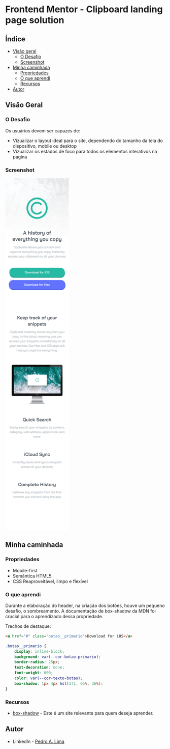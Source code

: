 # Frontend Mentor - Clipboard landing page solution 

## Índice

- [Visão geral](#visao-geral)
  - [O Desafio](#o-desafio)
  - [Screenshot](#screenshot)
- [Minha caminhada](#minha-caminhada)
  - [Propriedades](#propriedades)
  - [O que aprendi](#o-que-aprendi)
  - [Recursos](#recursos)
- [Autor](#autor)

## Visão Geral

### O Desafio

Os usuários devem ser capazes de:

- Vizualizar o layout ideal para o site, dependendo do tamanho da tela do dispositivo, mobile ou desktop
- Vizualizar os estados de foco para todos os elementos interativos na página

### Screenshot

<img src="screenshot.png" width="200">

## Minha caminhada

### Propriedades

- Mobile-first
- Semântica HTML5
- CSS Reaproveitável, limpo e flexível


### O que aprendi

Durante a elaboração do header, na criação dos botões, houve um pequeno desafio, o sombreamento. A documentação de box-shadow da MDN foi crucial para o aprendizado dessa propriedade.

Trechos de destaque:

```html
<a href="#" class="botao__primario">Download for iOS</a>
```

```css
.botao__primario {
    display: inline-block;
    background: var(--cor-botao-primario);
    border-radius: 25px;
    text-decoration: none;
    font-weight: 600;
    color: var(--cor-texto-botao);
    box-shadow: 1px 4px hsl(171, 65%, 36%);
}
```

### Recursos

- [box-shadow](https://developer.mozilla.org/pt-BR/docs/Web/CSS/box-shadow) - Este é um site relevante para quem deseja aprender.

## Autor

- LinkedIn - [Pedro A. Lima](https://www.linkedin.com/in/pedrolima626/)
